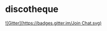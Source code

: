# discotheque
[![Gitter](https://badges.gitter.im/Join Chat.svg)](https://gitter.im/xurde/discotheque?utm_source=badge&utm_medium=badge&utm_campaign=pr-badge&utm_content=badge)